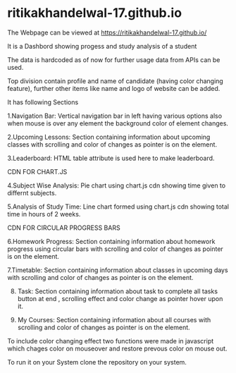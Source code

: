 # ritikakhandelwal-17.github.io
The Webpage can be viewed at https://ritikakhandelwal-17.github.io/

It is a Dashbord showing progess and study analysis of a student

The data is hardcoded as of now for further usage data from APIs can be used.

Top division contain profile and name of candidate (having color changing feature), further other items like name and logo of website can be added.

It has following Sections

1.Navigation Bar: Vertical navigation bar in left having various options also when mouse is over any element the background color of element changes.

2.Upcoming Lessons: Section containing information about upcoming classes with scrolling and color of changes as pointer is on the element.

3.Leaderboard: HTML table attribute is used here to make leaderboard.

CDN FOR CHART.JS   
<script
src="https://cdnjs.cloudflare.com/ajax/libs/Chart.js/2.9.4/Chart.js">
</script>

4.Subject Wise Analysis: Pie chart using chart.js cdn showing time given to differnt subjects.

5.Analysis of Study Time: Line chart formed using chart.js cdn showing total time in hours of 2 weeks.

CDN FOR CIRCULAR PROGRESS BARS
<script
src="https://cdn.tutorialjinni.com/progressbar.js/1.1.0/progressbar.js">
</script>

6.Homework Progress: Section containing information about homework progress using circular bars with scrolling and color of changes as pointer is on the element.

7.Timetable:  Section containing information about classes in upcoming days with scrolling and color of changes as pointer is on the element.

8. Task:  Section containing information about task to complete all tasks button at end , scrolling effect and color change as pointer hover upon it.

9. My Courses:  Section containing information about all courses with scrolling and color of changes as pointer is on the element.

To include color changing effect two functions were made in javascript which chages color on mouseover and restore prevous color on mouse out.

To run it on your System clone the repository on your system.
